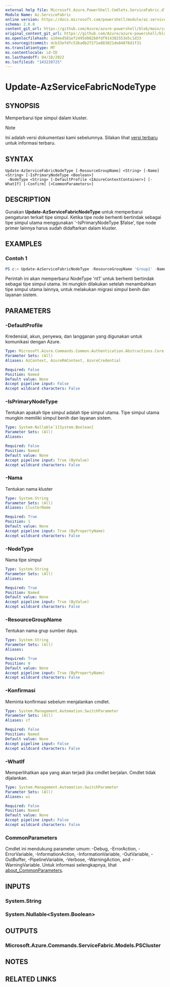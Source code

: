 ```yaml
---
external help file: Microsoft.Azure.PowerShell.Cmdlets.ServiceFabric.dll-Help.xml
Module Name: Az.ServiceFabric
online version: https://docs.microsoft.com/powershell/module/az.servicefabric/update-azservicefabricnodetype
schema: 2.0.0
content_git_url: https://github.com/Azure/azure-powershell/blob/main/src/ServiceFabric/ServiceFabric/help/Update-AzServiceFabricNodeType.md
original_content_git_url: https://github.com/Azure/azure-powershell/blob/main/src/ServiceFabric/ServiceFabric/help/Update-AzServiceFabricNodeType.md
ms.openlocfilehash: a104ed581ef2495d082b0fdf914382553e5c1d33
ms.sourcegitcommit: dcb33efdfc53ba0b2f271e883021de84878d1f31
ms.translationtype: MT
ms.contentlocale: id-ID
ms.lasthandoff: 04/18/2022
ms.locfileid: "143238725"
---
```

# Update-AzServiceFabricNodeType

## SYNOPSIS
Memperbarui tipe simpul dalam kluster.

> [!NOTE]
>Ini adalah versi dokumentasi kami sebelumnya. Silakan lihat [versi terbaru](/powershell/module/az.servicefabric/update-azservicefabricnodetype) untuk informasi terbaru.

## SYNTAX

```
Update-AzServiceFabricNodeType [-ResourceGroupName] <String> [-Name] <String> [-IsPrimaryNodeType <Boolean>]
 -NodeType <String> [-DefaultProfile <IAzureContextContainer>] [-WhatIf] [-Confirm] [<CommonParameters>]
```

## DESCRIPTION
Gunakan **Update-AzServiceFabricNodeType** untuk memperbarui pengaturan terkait tipe simpul. Ketika tipe node berhenti bertindak sebagai tipe simpul utama menggunakan '-IsPrimaryNodeType $false', tipe node primer lainnya harus sudah didaftarkan dalam kluster.

## EXAMPLES

### Contoh 1
```powershell
PS c:> Update-AzServiceFabricNodeType -ResourceGroupName 'Group1' -Name 'Contoso01SFCluster' -NodeTypeName 'nt1' -IsPrimaryNodeType $false
```

Perintah ini akan memperbarui NodeType 'nt1' untuk berhenti bertindak sebagai tipe simpul utama. Ini mungkin dilakukan setelah menambahkan tipe simpul utama lainnya, untuk melakukan migrasi simpul benih dan layanan sistem.

## PARAMETERS

### -DefaultProfile
Kredensial, akun, penyewa, dan langganan yang digunakan untuk komunikasi dengan Azure.

```yaml
Type: Microsoft.Azure.Commands.Common.Authentication.Abstractions.Core.IAzureContextContainer
Parameter Sets: (All)
Aliases: AzContext, AzureRmContext, AzureCredential

Required: False
Position: Named
Default value: None
Accept pipeline input: False
Accept wildcard characters: False
```

### -IsPrimaryNodeType
Tentukan apakah tipe simpul adalah tipe simpul utama. Tipe simpul utama mungkin memiliki simpul benih dan layanan sistem.

```yaml
Type: System.Nullable`1[System.Boolean]
Parameter Sets: (All)
Aliases:

Required: False
Position: Named
Default value: None
Accept pipeline input: True (ByValue)
Accept wildcard characters: False
```

### -Nama
Tentukan nama kluster

```yaml
Type: System.String
Parameter Sets: (All)
Aliases: ClusterName

Required: True
Position: 1
Default value: None
Accept pipeline input: True (ByPropertyName)
Accept wildcard characters: False
```

### -NodeType
Nama tipe simpul

```yaml
Type: System.String
Parameter Sets: (All)
Aliases:

Required: True
Position: Named
Default value: None
Accept pipeline input: True (ByValue)
Accept wildcard characters: False
```

### -ResourceGroupName
Tentukan nama grup sumber daya.

```yaml
Type: System.String
Parameter Sets: (All)
Aliases:

Required: True
Position: 0
Default value: None
Accept pipeline input: True (ByPropertyName)
Accept wildcard characters: False
```

### -Konfirmasi
Meminta konfirmasi sebelum menjalankan cmdlet.

```yaml
Type: System.Management.Automation.SwitchParameter
Parameter Sets: (All)
Aliases: cf

Required: False
Position: Named
Default value: None
Accept pipeline input: False
Accept wildcard characters: False
```

### -WhatIf
Memperlihatkan apa yang akan terjadi jika cmdlet berjalan.
Cmdlet tidak dijalankan.

```yaml
Type: System.Management.Automation.SwitchParameter
Parameter Sets: (All)
Aliases: wi

Required: False
Position: Named
Default value: None
Accept pipeline input: False
Accept wildcard characters: False
```

### CommonParameters
Cmdlet ini mendukung parameter umum: -Debug, -ErrorAction, -ErrorVariable, -InformationAction, -InformationVariable, -OutVariable, -OutBuffer, -PipelineVariable, -Verbose, -WarningAction, and -WarningVariable. Untuk informasi selengkapnya, lihat [about_CommonParameters](http://go.microsoft.com/fwlink/?LinkID=113216).

## INPUTS

### System.String

### System.Nullable<System.Boolean>

## OUTPUTS

### Microsoft.Azure.Commands.ServiceFabric.Models.PSCluster

## NOTES

## RELATED LINKS
